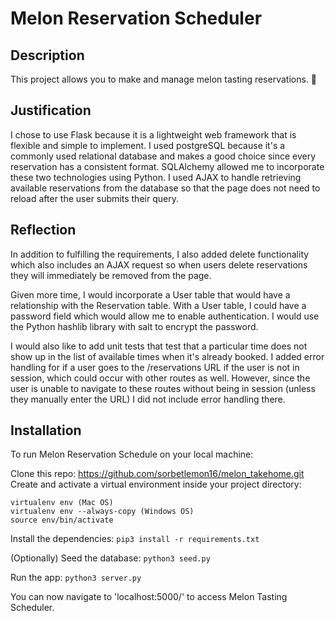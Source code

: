 # Melon Reservation Scheduler

## Description
This project allows you to make and manage melon tasting reservations. 🍉

## Justification
I chose to use Flask because it is a lightweight web framework that is flexible and simple to implement. I used postgreSQL because it's a commonly used relational database and makes a good choice since every reservation has a consistent format. SQLAlchemy allowed me to incorporate these two technologies using Python. I used AJAX to handle retrieving available reservations from the database so that the page does not need to reload after the user submits their query.     

## Reflection
In addition to fulfilling the requirements, I also added delete functionality which also includes an AJAX request so when users delete reservations they will immediately be removed from the page.

Given more time, I would incorporate a User table that would have a relationship with the Reservation table. With a User table, I could have a password field which would allow me to enable authentication. I would use the Python hashlib library with salt to encrypt the password. 

I would also like to add unit tests that test that a particular time does not show up in the list of available times when it's already booked. I added error handling for if a user goes to the /reservations URL if the user is not in session, which could occur with other routes as well. However, since the user is unable to navigate to these routes without being in session (unless they manually enter the URL) I did not include error handling there. 

## Installation
To run Melon Reservation Schedule on your local machine:

Clone this repo: https://github.com/sorbetlemon16/melon_takehome.git
Create and activate a virtual environment inside your project directory:

```
virtualenv env (Mac OS)
virtualenv env --always-copy (Windows OS)
source env/bin/activate
```

Install the dependencies:
```pip3 install -r requirements.txt```

(Optionally) Seed the database:
```python3 seed.py```

Run the app:
```python3 server.py```

You can now navigate to 'localhost:5000/' to access Melon Tasting Scheduler.